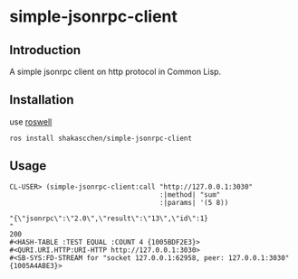 # simple-jsonrpc-client

## Introduction
A simple jsonrpc client on http protocol in Common Lisp.

## Installation
use [roswell](https://github.com/roswell/roswell)
```
ros install shakascchen/simple-jsonrpc-client
``` 

## Usage
``` Common Lisp
CL-USER> (simple-jsonrpc-client:call "http://127.0.0.1:3030" 
                                     :|method| "sum"
                                     :|params| '(5 8))
                            
"{\"jsonrpc\":\"2.0\",\"result\":\"13\",\"id\":1}
"
200
#<HASH-TABLE :TEST EQUAL :COUNT 4 {1005BDF2E3}>
#<QURI.URI.HTTP:URI-HTTP http://127.0.0.1:3030>
#<SB-SYS:FD-STREAM for "socket 127.0.0.1:62958, peer: 127.0.0.1:3030" {1005A4ABE3}>
```

